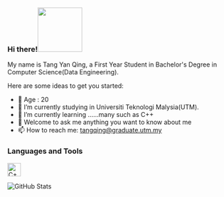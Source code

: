 ### Hi there!<img src="https://user-images.githubusercontent.com/128120717/228766172-8197b291-4431-425f-a8e4-84d51448bbfe.gif" width="100">  </p>



My name is Tang Yan Qing, a First Year Student in Bachelor's Degree in Computer Science(Data Engineering).

Here are some ideas to get you started:

- 🤔 Age : 20
- 🔭 I’m currently studying in Universiti Teknologi Malysia(UTM).
- 🌱 I’m currently learning ......many such as C++
- 💬 Welcome to ask me anything you want to know about me
- 📫 How to reach me: tangqing@graduate.utm.my

### Languages and Tools
<a href="https://www.w3schools.com/cpp/" target="_blank"><img alt="C++" src="https://user-images.githubusercontent.com/128120717/228771294-d9ab05a8-c88c-455a-b375-2e8896ec801f.png" width="30"></a>





<p align="left">
    <img alt = "GitHub Stats" src="https://github-readme-stats.vercel.app/api?username=yan-qing09&show_icons=true&hide=issues&icon_color=000000&hide_border=true&title_color=5391FE&text_color=555">
    <br>
    
<!--
**yan-qing09/yan-qing09** is a ✨ _special_ ✨ repository because its `README.md` (this file) appears on your GitHub profile.
